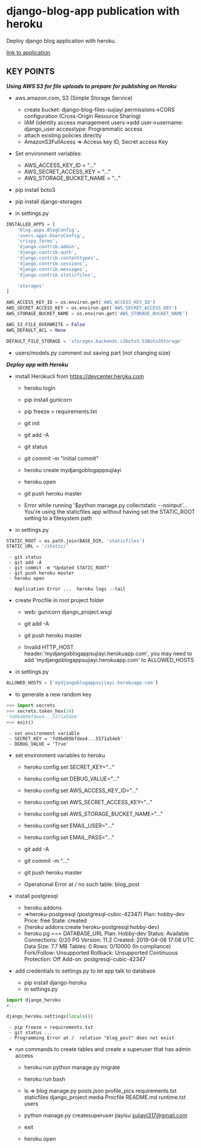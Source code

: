 # django-blog-app publication with heroku

Deploy django blog application with heroku.

[link to application](https://mydjangoblogappsujiayi.herokuapp.com/)

## KEY POINTS

__*Using AWS S3 for file uploads to prepare for publishing on Heroku*__
*	aws.amazon.com, S3 (Simple Storage Service)
	 - create bucket: django-blog-files-sujiayi   permissions->CORS configuration (Cross-Origin Resource Sharing)
	 - IAM (identity access management  users->add user->username: django_user accesstype: Programmatic access
	 - attach existing policies directly
	 - AmazonS3FullAcess => Access key ID, Secret access Key

*	Set environment veriables:
	 - AWS_ACCESS_KEY_ID = "..."
	 - AWS_SECRET_ACCESS_KEY = "..."
	 - AWS_STORAGE_BUCKET_NAME = "..."

*	pip install boto3
*	pip install django-storages

*	in settings.py
```python
INSTALLED_APPS = [
    'blog.apps.BlogConfig',
    'users.apps.UsersConfig',
    'crispy_forms',
    'django.contrib.admin',
    'django.contrib.auth',
    'django.contrib.contenttypes',
    'django.contrib.sessions',
    'django.contrib.messages',
    'django.contrib.staticfiles',

    'storages'
]

AWS_ACCESS_KEY_ID = os.environ.get('AWS_ACCESS_KEY_ID')
AWS_SECRET_ACCESS_KEY = os.environ.get('AWS_SECRET_ACCESS_KEY')
AWS_STORAGE_BUCKET_NAME = os.environ.get('AWS_STORAGE_BUCKET_NAME')

AWS_S3_FILE_OVERWRITE = False
AWS_DEFAULT_ACL = None

DEFAULT_FILE_STORAGE = 'storages.backends.s3boto3.S3Boto3Storage'
```
*	users/models.py comment out saving part (not changing size)
 

__*Deploy app with Heroku*__
*	install Herokucli from https://devcenter.heroku.com
	 - heroku login
	 - pip install gunicorn
	 - pip freeze > requirements.txt

	 - git init
	 - git add -A
	 - git status
	 - git commit -m "initial commit"

	 - heroku create mydjangoblogappsujiayi
	 - heroku open
	 - git push heroku master

	 - Error while running '$python manage.py collectstatic --noinput'... You're using the staticfiles app without having set the STATIC_ROOT setting to a filesystem path

*	in settings.py
```python
STATIC_ROOT = os.path.join(BASE_DIR, 'staticfiles')
STATIC_URL = '/static/'
```
	 - git status
	 - git add -A
	 - git commit -m "Updated STATIC_ROOT"
	 - git push heroku master
	 - heroku open

	 - Application Error ...  heroku logs --tail 

*	create Procfile in root project folder
	 - web: gunicorn django_project.wsgi

	 - git add -A
	 - git push heroku master

	 - Invalid HTTP_HOST header:'mydjangoblogappsujiayi.herokuapp.com', you may need to add 'mydjangoblogappsujiayi.herokuapp.com' to ALLOWED_HOSTS

*	in settings.py
```python
ALLOWED_HOSTS = ['mydjangoblogappsujiayi.herokuapp.com']
```

*	to generate a new random key
```python
>>> import secrets
>>> secrets.token_hex(24)
'fd9bd89bfdee4...5571a54eb'
>>> exit()
```

	 - set environment variable 
	 - SECRET_KEY = 'fd9bd89bfdee4...5571a54eb'
	 - DEBUG_VALUE = 'True'

*	set environment variables to heroku
	 - heroku config:set SECRET_KEY="..."
	 - heroku config:set DEBUG_VALUE="..."
	 - heroku config:set AWS_ACCESS_KEY_ID="..."
	 - heroku config:set AWS_SECRET_ACCESS_KEY="..."
	 - heroku config:set AWS_STORAGE_BUCKET_NAME="..."
	 - heroku config:set EMAIL_USER="..."
	 - heroku config:set EMAIL_PASS="..."
	 - git add -A
	 - git commit -m "..."
	 - git push heroku master

	 - Operational Error at /  no such table: blog_post

*	install postgresql
	 - heroku addons
	 - =>heroku-postgresql (postgresql-cubic-42347)  Plan: hobby-dev  Price: free   State: created
	 - (heroku addons:create heroku-postgresql:hobby-dev)
	 - heroku pg
=== DATABASE_URL
Plan:                  Hobby-dev
Status:                Available
Connections:           0/20
PG Version:            11.2
Created:               2019-04-06 17:08 UTC
Data Size:             7.7 MB
Tables:                0
Rows:                  0/10000 (In compliance)
Fork/Follow:           Unsupported
Rollback:              Unsupported
Continuous Protection: Off
Add-on:                postgresql-cubic-42347

*	add credentials to settings.py to let app talk to database
	 - pip install django-heroku
	 - in settings.py
```python
import django_heroku
#...

django_heroku.settings(locals())
```
	 - pip freeze > requirements.txt
	 - git status ...
	 - Programming Error at /  relation "blog_post" does not exist

*	run commands to  create tables and create a superuser that has admin access
	 - heroku run python manage.py migrate
	 - heroku run bash
	 - ls => blog manage.py  posts.json  profile_pics  requirements.txt staticfiles django_project  media Procfile README.md runtime.txt users
	 - python manage.py createsuperuser           jiayisu    sujiayi317@gmail.com
	 - exit

	 - heroku open




